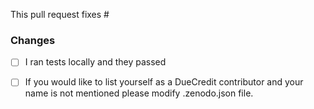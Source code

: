 <!-- Specify which issue this PR fixes -->
This pull request fixes #

<!-- Below provide a summary of what, why, and how  for the changes in this PR -->

### Changes

- [ ] I ran tests locally and they passed
- [ ] If you would like to list yourself as a DueCredit contributor and your name is not mentioned please modify .zenodo.json file.

